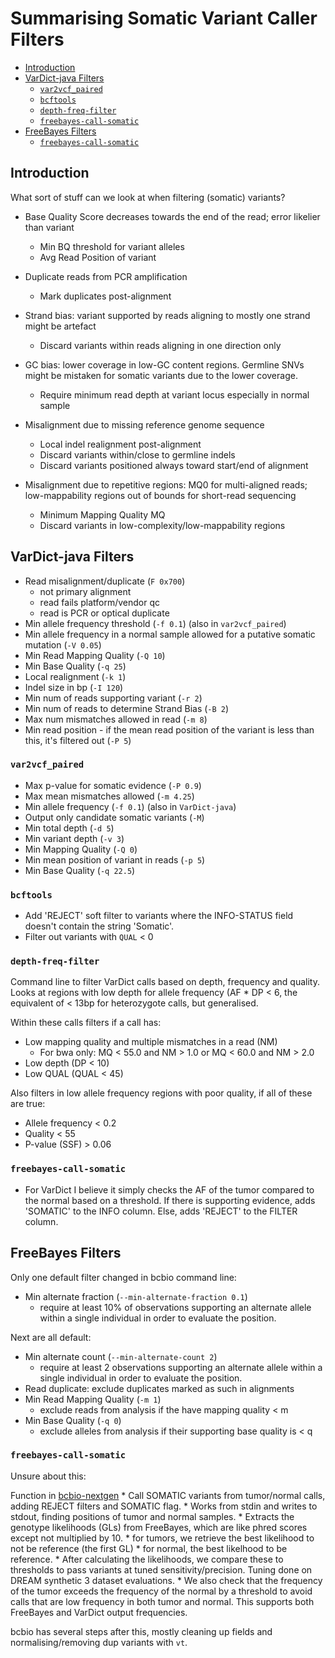 Summarising Somatic Variant Caller Filters
==========================================

<!-- vim-markdown-toc GFM -->

* [Introduction](#introduction)
* [VarDict-java Filters](#vardict-java-filters)
    * [`var2vcf_paired`](#var2vcf_paired)
    * [`bcftools`](#bcftools)
    * [`depth-freq-filter`](#depth-freq-filter)
    * [`freebayes-call-somatic`](#freebayes-call-somatic)
* [FreeBayes Filters](#freebayes-filters)
    * [`freebayes-call-somatic`](#freebayes-call-somatic-1)

<!-- vim-markdown-toc -->

Introduction
------------
What sort of stuff can we look at when filtering (somatic) variants?

* Base Quality Score decreases towards the end of the read; error likelier than variant
    - Min BQ threshold for variant alleles
    - Avg Read Position of variant

* Duplicate reads from PCR amplification
    - Mark duplicates post-alignment

* Strand bias: variant supported by reads aligning to mostly one strand might be artefact
    - Discard variants within reads aligning in one direction only

* GC bias: lower coverage in low-GC content regions. Germline SNVs might be mistaken for somatic variants
  due to the lower coverage.
    - Require minimum read depth at variant locus especially in normal sample

* Misalignment due to missing reference genome sequence
    - Local indel realignment post-alignment
    - Discard variants within/close to germline indels
    - Discard variants positioned always toward start/end of alignment

* Misalignment due to repetitive regions: MQ0 for multi-aligned reads; low-mappability regions out of
  bounds for short-read sequencing
    - Minimum Mapping Quality MQ
    - Discard variants in low-complexity/low-mappability regions

VarDict-java Filters
--------------------

* Read misalignment/duplicate (`F 0x700`)
    - not primary alignment
    - read fails platform/vendor qc
    - read is PCR or optical duplicate
* Min allele frequency threshold (`-f 0.1`) (also in `var2vcf_paired`)
* Min allele frequency in a normal sample allowed for a putative somatic mutation (`-V 0.05`)
* Min Read Mapping Quality (`-Q 10`)
* Min Base Quality (`-q 25`)
* Local realignment (`-k 1`)
* Indel size in bp (`-I 120`)
* Min num of reads supporting variant (`-r 2`)
* Min num of reads to determine Strand Bias (`-B 2`)
* Max num mismatches allowed in read (`-m 8`)
* Min read position - if the mean read position of the variant is less than this, it's filtered out (`-P 5`)

### `var2vcf_paired`

* Max p-value for somatic evidence (`-P 0.9`)
* Max mean mismatches allowed (`-m 4.25`)
* Min allele frequency (`-f 0.1`) (also in `VarDict-java`)
* Output only candidate somatic variants (`-M`)
* Min total depth (`-d 5`)
* Min variant depth (`-v 3`)
* Min Mapping Quality (`-Q 0`)
* Min mean position of variant in reads (`-p 5`)
* Min Base Quality (`-q 22.5`)

### `bcftools`
* Add 'REJECT' soft filter to variants where the INFO-STATUS field doesn't contain the string 'Somatic'.
* Filter out variants with `QUAL` < 0

### `depth-freq-filter`
Command line to filter VarDict calls based on depth, frequency and quality.
Looks at regions with low depth for allele frequency (AF * DP < 6, the equivalent
of < 13bp for heterozygote calls, but generalised.

Within these calls filters if a call has:

- Low mapping quality and multiple mismatches in a read (NM)
    - For bwa only: MQ < 55.0 and NM > 1.0 or MQ < 60.0 and NM > 2.0
- Low depth (DP < 10)
- Low QUAL (QUAL < 45)

Also filters in low allele frequency regions with poor quality, if all of these are
true:

- Allele frequency < 0.2
- Quality < 55
- P-value (SSF) > 0.06

### `freebayes-call-somatic`
* For VarDict I believe it simply checks the AF of the tumor compared to the
  normal based on a threshold. If there is supporting evidence, adds 'SOMATIC'
  to the INFO column. Else, adds 'REJECT' to the FILTER column.

FreeBayes Filters
-----------------

Only one default filter changed in bcbio command line:

* Min alternate fraction (`--min-alternate-fraction 0.1`)
    - require at least 10% of observations supporting an alternate allele
      within a single individual in order to evaluate the position.

Next are all default:

* Min alternate count (`--min-alternate-count 2`)
    - require at least 2 observations supporting an alternate allele
      within a single individual in order to evaluate the position.
* Read duplicate: exclude duplicates marked as such in alignments
* Min Read Mapping Quality (`-m 1`)
    - exclude reads from analysis if the have mapping quality < m
* Min Base Quality (`-q 0`)
    - exclude alleles from analysis if their supporting base quality
      is < q

### `freebayes-call-somatic`

Unsure about this:

  Function in [bcbio-nextgen](https://github.com/chapmanb/bcbio-nextgen/blob/master/bcbio/variation/freebayes.py)
    * Call SOMATIC variants from tumor/normal calls, adding REJECT filters and SOMATIC flag.
    * Works from stdin and writes to stdout, finding positions of tumor and normal samples.
    * Extracts the genotype likelihoods (GLs) from FreeBayes, which are like phred scores
      except not multiplied by 10.
        * for tumors, we retrieve the best likelihood to not be reference (the first GL)
        * for normal, the best likelhood to be reference.
    * After calculating the likelihoods, we compare these to thresholds to pass variants
      at tuned sensitivity/precision. Tuning done on DREAM synthetic 3 dataset evaluations.
    * We also check that the frequency of the tumor exceeds the frequency of the normal by
      a threshold to avoid calls that are low frequency in both tumor and normal. This supports
      both FreeBayes and VarDict output frequencies.

bcbio has several steps after this, mostly cleaning up fields and normalising/removing dup variants with `vt`.
